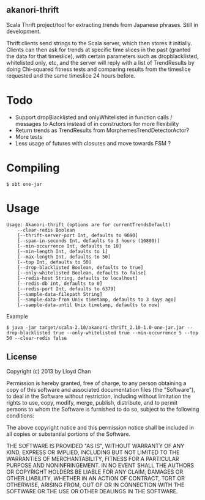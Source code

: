 akanori-thrift
------------------

Scala Thrift project/tool for extracting trends from Japanese phrases. Still in development.

Thrift clients send strings to the Scala server, which then stores it initially. Clients can then ask for trends at specific time slices in the past (granted the data for that timeslice), with certain parameters such as dropblacklisted, whitelisted only, etc, and the server will reply with a list of TrendResults by doing Chi-squared fitness tests and comparing results from the timeslice requested and the same timeslice 24 hours before.

Todo
===
* Support dropBlacklisted and onlyWhitelisted in function calls / messages to Actors instead of in constructors for more flexibility
* Return trends as TrendResults from MorphemesTrendDetectorActor?
* More tests
* Less usage of futures with closures and move towards FSM ?

Compiling
=======

`$ sbt one-jar`

Usage
=====

```
Usage: Akanori-thrift (options are for currentTrendsDefault)
    --clear-redis Boolean
    [--thrift-server-port Int, defaults to 9090]
    [--span-in-seconds Int, defaults to 3 hours (10800)]
    [--min-occurrence Int, defaults to 10]
    [--min-length Int, defaults to 1]
    [--max-length Int, defaults to 50]
    [--top Int, defaults to 50]
    [--drop-blacklisted Boolean, defaults to true]
    [--only-whitelisted Boolean, defaults to false]
    [--redis-host String, defaults to localhost]
    [--redis-db Int, defaults to 0]
    [--redis-port Int, defaults to 6379]
    [--sample-data-filepath String]
    [--sample-data-from Unix timetamp, defaults to 3 days ago]
    [--sample-data-until Unix timetamp, defaults to now]
```

Example
```
$ java -jar target/scala-2.10/akanori-thrift_2.10-1.0-one-jar.jar --drop-blacklisted true --only-whitelisted true --min-occurrence 5 --top 50 --clear-redis false
```

## License

Copyright (c) 2013 by Lloyd Chan

Permission is hereby granted, free of charge, to any person obtaining a
copy of this software and associated documentation files (the
"Software"), to deal in the Software without restriction, including
without limitation the rights to use, copy, modify, merge, publish,
distribute, and to permit persons to whom the Software is furnished to do so, subject to
the following conditions:

The above copyright notice and this permission notice shall be included
in all copies or substantial portions of the Software.

THE SOFTWARE IS PROVIDED "AS IS", WITHOUT WARRANTY OF ANY KIND, EXPRESS
OR IMPLIED, INCLUDING BUT NOT LIMITED TO THE WARRANTIES OF
MERCHANTABILITY, FITNESS FOR A PARTICULAR PURPOSE AND NONINFRINGEMENT.
IN NO EVENT SHALL THE AUTHORS OR COPYRIGHT HOLDERS BE LIABLE FOR ANY
CLAIM, DAMAGES OR OTHER LIABILITY, WHETHER IN AN ACTION OF CONTRACT,
TORT OR OTHERWISE, ARISING FROM, OUT OF OR IN CONNECTION WITH THE
SOFTWARE OR THE USE OR OTHER DEALINGS IN THE SOFTWARE.